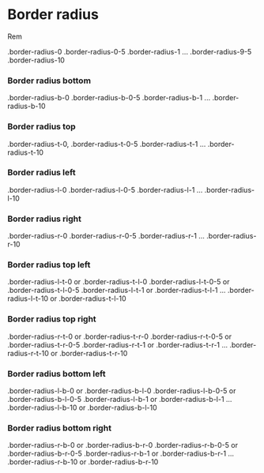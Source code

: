 # Border radius

Rem

.border-radius-0
.border-radius-0-5
.border-radius-1
...
.border-radius-9-5
.border-radius-10

### Border radius bottom

.border-radius-b-0
.border-radius-b-0-5
.border-radius-b-1
...
.border-radius-b-10

### Border radius top

.border-radius-t-0,
.border-radius-t-0-5
.border-radius-t-1
...
.border-radius-t-10

### Border radius left

.border-radius-l-0
.border-radius-l-0-5
.border-radius-l-1
...
.border-radius-l-10

### Border radius right

.border-radius-r-0
.border-radius-r-0-5
.border-radius-r-1
...
.border-radius-r-10

### Border radius top left

.border-radius-l-t-0 or .border-radius-t-l-0
.border-radius-l-t-0-5 or .border-radius-t-l-0-5
.border-radius-l-t-1 or .border-radius-t-l-1
...
.border-radius-l-t-10 or .border-radius-t-l-10

### Border radius top right

.border-radius-r-t-0 or .border-radius-t-r-0
.border-radius-r-t-0-5 or .border-radius-t-r-0-5
.border-radius-r-t-1 or .border-radius-t-r-1
...
.border-radius-r-t-10 or .border-radius-t-r-10

### Border radius bottom left

.border-radius-l-b-0 or .border-radius-b-l-0
.border-radius-l-b-0-5 or .border-radius-b-l-0-5
.border-radius-l-b-1 or .border-radius-b-l-1
...
.border-radius-l-b-10 or .border-radius-b-l-10

### Border radius bottom right

.border-radius-r-b-0 or .border-radius-b-r-0
.border-radius-r-b-0-5 or .border-radius-b-r-0-5
.border-radius-r-b-1 or .border-radius-b-r-1
...
.border-radius-r-b-10 or .border-radius-b-r-10
